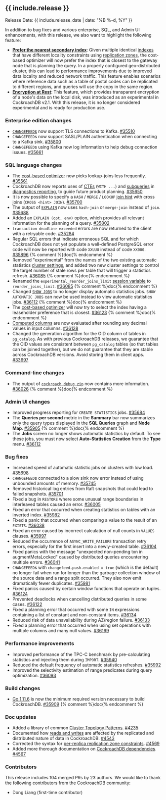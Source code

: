 <h2 id="{{ include.release | slugify }}">{{ include.release }}</h2>

Release Date: {{ include.release_date | date: "%B %-d, %Y" }}

In addition to bug fixes and various enterprise, SQL, and Admin UI enhancements, with this release, we also want to highlight the following feature:

- [**Prefer the nearest secondary index**](https://www.cockroachlabs.com/docs/v19.1/cost-based-optimizer#preferring-the-nearest-index): Given multiple identical [indexes](https://www.cockroachlabs.com/docs/v19.1/indexes) that have different locality constraints using [replication zones](https://www.cockroachlabs.com/docs/v19.1/configure-replication-zones), the cost-based optimizer will now prefer the index that is closest to the gateway node that is planning the query. In a properly configured geo-distributed cluster, this can lead to performance improvements due to improved data locality and reduced network traffic. This feature enables scenarios where reference data such as a table of postal codes can be replicated to different regions, and queries will use the copy in the same region.
- [**Encryption at Rest**](https://www.cockroachlabs.com/docs/v19.1/encryption#encryption-at-rest-enterprise): This feature, which provides transparent encryption of a node's data on the local disk, was introduced as an experimental in CockroachDB v2.1. With this release, it is no longer considered experimental and is ready for production use.

<h3 id="v19-1-0-rc-1-enterprise-edition-changes">Enterprise edition changes</h3>

- [`CHANGEFEED`s](https://www.cockroachlabs.com/docs/v19.1/create-changefeed) now support TLS connections to Kafka. [#35510][#35510]
- `CHANGEFEED`s now support SASL/PLAIN authentication when connecting to a Kafka sink. [#35800][#35800]
- `CHANGEFEED`s using Kafka now log information to help debug connection issues. [#35661][#35661]

<h3 id="v19-1-0-rc-1-sql-language-changes">SQL language changes</h3>

- The [cost-based optimizer](https://www.cockroachlabs.com/docs/v19.1/cost-based-optimizer) now picks lookup-joins less frequently. [#35561][#35561]
- CockroachDB now reports uses of [CTEs](https://www.cockroachlabs.com/docs/v19.1/common-table-expressions) (`WITH ...`) and [subqueries](https://www.cockroachlabs.com/docs/v19.1/subqueries) in [diagnostics reporting](https://www.cockroachlabs.com/docs/v19.1/diagnostics-reporting), to guide future product planning. [#35650][#35650]
- It is now possible to specify a `HASH` / `MERGE` / `LOOKUP` [join hint](https://www.cockroachlabs.com/docs/v19.1/cost-based-optimizer#join-hints) with cross joins (`CROSS <hint> JOIN`). [#35700][#35700]
- The output of [`EXPLAIN`](https://www.cockroachlabs.com/docs/v19.1/explain) now uses `hash-join` or `merge-join` instead of `join`. [#35688][#35688]
- Added an `EXPLAIN (opt, env)` option, which provides all relevant information for the planning of a query. [#35802][#35802]
- `transaction deadline exceeded` errors are now returned to the client with a retryable code. [#35284][#35284]
- Regular SQL errors that indicate erroneous SQL and for which CockroachDB does not yet populate a well-defined PostgreSQL error code will now be reported with code `XXUUU` instead of code `XX000`. [#35896][#35896] {% comment %}doc{% endcomment %}
- Removed "experimental" from the names of the two existing automatic statistics [cluster settings](https://www.cockroachlabs.com/docs/v19.1/cluster-settings), and added two new cluster settings to control the target number of stale rows per table that will trigger a statistics refresh. [#36085][#36085] {% comment %}doc{% endcomment %}
- Renamed the `experimental_reorder_joins_limit` [session variable](https://www.cockroachlabs.com/docs/v19.1/set-vars) to `reorder_joins_limit`. [#36085][#36085] {% comment %}doc{% endcomment %}
- Changed [`SHOW JOBS`](https://www.cockroachlabs.com/docs/v19.1/show-jobs) to no longer display automatic statistics jobs. `SHOW AUTOMATIC JOBS` can now be used instead to view automatic statistics jobs. [#36112][#36112] {% comment %}doc{% endcomment %}
- The [cost-based optimizer](https://www.cockroachlabs.com/docs/v19.1/cost-based-optimizer) will now try to select the index having a leaseholder preference that is closest. [#36123][#36123] {% comment %}doc{% endcomment %}
- [Computed columns](https://www.cockroachlabs.com/docs/v19.1/computed-columns) are now evaluated after rounding any decimal values in input columns. [#36128][#36128]
- Changed the generation algorithm for the OID column of tables in `pg_catalog`. As with previous CockroachDB releases, we guarantee that the OID values are consistent between `pg_catalog` tables (so that tables can be joined together), but we do not guarantee that they are stable across CockroachDB versions. Avoid storing them in client apps. [#33697][#33697]

<h3 id="v19-1-0-rc-1-command-line-changes">Command-line changes</h3>

- The output of [`cockroach debug zip`](https://www.cockroachlabs.com/docs/v19.1/debug-zip) now contains more information. [#36026][#36026] {% comment %}doc{% endcomment %}

<h3 id="v19-1-0-rc-1-admin-ui-changes">Admin UI changes</h3>

- Improved progress reporting for `CREATE STATISTICS` jobs. [#35684][#35684]
- The **Queries per second** metric in the **Summary** bar now summarizes only the query types displayed in the **SQL Queries** graph and **Node Map**. [#35905][#35905] {% comment %}doc{% endcomment %}
- The **Jobs** screen no longer shows automatic statistics by default. To see these jobs, you must now select **Auto-Statistics Creation** from the **Type** menu. [#36112][#36112]

<h3 id="v19-1-0-rc-1-bug-fixes">Bug fixes</h3>

- Increased speed of automatic statistic jobs on clusters with low load. [#35698][#35698]
- `CHANGEFEED`s connected to a slow sink now error instead of using unbounded amounts of memory. [#35745][#35745]
- Removed historical log entries from Raft snapshots that could lead to failed snapshots. [#35701][#35701]
- Fixed a bug in `RESTORE` where some unusual range boundaries in interleaved tables caused an error. [#36005][#36005]
- Fixed an error that occurred when creating statistics on tables with an inverted index. [#35982][#35982]
- Fixed a panic that occurred when comparing a value to the result of an `EXISTS`. [#36038][#36038]
- Fixed an error caused by incorrect calculation of null counts in `VALUES` clauses. [#35997][#35997]
- Reduced the occurrence of `ASYNC_WRITE_FAILURE` transaction retry errors, especially for the first insert into a newly-created table. [#36104][#36104]
- Fixed panics with the message "unexpected non-pending txn in augmentMetaLocked" caused by distributed queries encountering multiple errors. [#36041][#36041]
- `CHANGEFEED`s with `changefeed.push.enabled = true` (which is the default) no longer fail when run for longer than the garbage collection window of the source data and a range split occurred. They also now emit dramatically fewer duplicates. [#35981][#35981]
- Fixed panics caused by certain window functions that operate on tuples. [#36124][#36124]
- Prevented deadlocks when cancelling distributed queries in some cases. [#36122][#36122]
- Fixed a planning error that occurred with some `IN` expressions containing a list of constant and non-constant items. [#36134][#36134]
- Reduced risk of data unavailability during AZ/region failure. [#36133][#36133]
- Fixed a planning error that occurred when using set operations with multiple columns and many null values. [#36169][#36169]

<h3 id="v19-1-0-rc-1-performance-improvements">Performance improvements</h3>

- Improved performance of the TPC-C benchmark by pre-calculating statistics and injecting them during `IMPORT`. [#35940][#35940]
- Reduced the default frequency of automatic statistics refreshes. [#35992][#35992]
- Improved the selectivity estimation of range predicates during query optimization. [#36093][#36093]

<h3 id="v19-1-0-rc-1-build-changes">Build changes</h3>

- [Go 1.11.6](https://golang.org/dl/) is now the minimum required version necessary to build CockroachDB. [#35909][#35909] {% comment %}doc{% endcomment %}

<h3 id="v19-1-0-rc-1-doc-updates">Doc updates</h3>

- Added a library of common [Cluster Topology Patterns](https://www.cockroachlabs.com/docs/v19.1/topology-patterns). [#4235](https://github.com/cockroachdb/docs/pull/4235)
- Documented how [reads and writes](https://www.cockroachlabs.com/docs/v19.1/architecture/reads-and-writes-overview) are affected by the replicated and distributed nature of data in CockroachDB. [#4543](https://github.com/cockroachdb/docs/pull/4543)
- Corrected the syntax for [per-replica replication zone constraints](https://www.cockroachlabs.com/docs/v19.1/configure-replication-zones#scope-of-constraints). [#4569](https://github.com/cockroachdb/docs/pull/4569)
- Added more thorough documentation on [CockroachDB dependencies](https://www.cockroachlabs.com/docs/v19.1/recommended-production-settings#dependencies). [#4567](https://github.com/cockroachdb/docs/pull/4567)

<div class="release-note-contributors" markdown="1">

<h3 id="v19-1-0-rc-1-contributors">Contributors</h3>

This release includes 104 merged PRs by 23 authors. We would like to thank the following contributors from the CockroachDB community:

- Dong Liang (first-time contributor)

</div>

[#33697]: https://github.com/cockroachdb/cockroach/pull/33697
[#35284]: https://github.com/cockroachdb/cockroach/pull/35284
[#35440]: https://github.com/cockroachdb/cockroach/pull/35440
[#35510]: https://github.com/cockroachdb/cockroach/pull/35510
[#35561]: https://github.com/cockroachdb/cockroach/pull/35561
[#35650]: https://github.com/cockroachdb/cockroach/pull/35650
[#35661]: https://github.com/cockroachdb/cockroach/pull/35661
[#35684]: https://github.com/cockroachdb/cockroach/pull/35684
[#35688]: https://github.com/cockroachdb/cockroach/pull/35688
[#35698]: https://github.com/cockroachdb/cockroach/pull/35698
[#35700]: https://github.com/cockroachdb/cockroach/pull/35700
[#35701]: https://github.com/cockroachdb/cockroach/pull/35701
[#35728]: https://github.com/cockroachdb/cockroach/pull/35728
[#35745]: https://github.com/cockroachdb/cockroach/pull/35745
[#35800]: https://github.com/cockroachdb/cockroach/pull/35800
[#35802]: https://github.com/cockroachdb/cockroach/pull/35802
[#35896]: https://github.com/cockroachdb/cockroach/pull/35896
[#35905]: https://github.com/cockroachdb/cockroach/pull/35905
[#35909]: https://github.com/cockroachdb/cockroach/pull/35909
[#35940]: https://github.com/cockroachdb/cockroach/pull/35940
[#35981]: https://github.com/cockroachdb/cockroach/pull/35981
[#35982]: https://github.com/cockroachdb/cockroach/pull/35982
[#35992]: https://github.com/cockroachdb/cockroach/pull/35992
[#35997]: https://github.com/cockroachdb/cockroach/pull/35997
[#36005]: https://github.com/cockroachdb/cockroach/pull/36005
[#36026]: https://github.com/cockroachdb/cockroach/pull/36026
[#36038]: https://github.com/cockroachdb/cockroach/pull/36038
[#36041]: https://github.com/cockroachdb/cockroach/pull/36041
[#36085]: https://github.com/cockroachdb/cockroach/pull/36085
[#36093]: https://github.com/cockroachdb/cockroach/pull/36093
[#36104]: https://github.com/cockroachdb/cockroach/pull/36104
[#36112]: https://github.com/cockroachdb/cockroach/pull/36112
[#36122]: https://github.com/cockroachdb/cockroach/pull/36122
[#36123]: https://github.com/cockroachdb/cockroach/pull/36123
[#36124]: https://github.com/cockroachdb/cockroach/pull/36124
[#36128]: https://github.com/cockroachdb/cockroach/pull/36128
[#36133]: https://github.com/cockroachdb/cockroach/pull/36133
[#36134]: https://github.com/cockroachdb/cockroach/pull/36134
[#36169]: https://github.com/cockroachdb/cockroach/pull/36169
